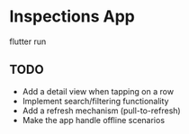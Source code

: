 # Inspections App

flutter run


## TODO

- Add a detail view when tapping on a row
- Implement search/filtering functionality
- Add a refresh mechanism (pull-to-refresh)
- Make the app handle offline scenarios
